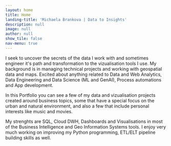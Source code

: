 ```yaml
---
layout: home
title: Home
landing-title: 'Michaela Brankova | Data to Insights'
description: null
image: null
author: null
show_tile: false
nav-menu: true
---
```


I seek to uncover the secrets of the data I work with and sometimes engineer 
it's path and transformation to the vizualisation tools I use. My background is in managing technical 
projects and working with geospatial data and maps. Excited about anything related to Data 
and Web Analytics, Data Engineering and Data Science (ML and GenAI), Process automations and App development.

In this Portfolio you can see a few of my data and vizualisation projects created around business 
topics, some that have a special focus on the urban and natural environment, and also a few that 
include personal interests like music and movies.

My strenghts are SQL, Cloud DWH, Dashboards and Visualisations in most of the Business Intelligence
and Geo Information Systems tools. I enjoy very much working on improving my Python programming, 
ETL/ELT pipeline building skills as well. 
